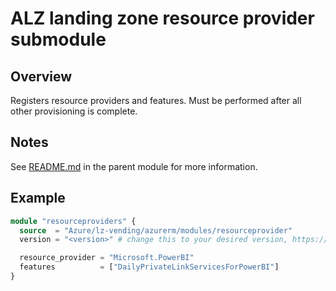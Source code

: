 # ALZ landing zone resource provider submodule

## Overview

Registers resource providers and features. Must be performed after all other provisioning is complete.

## Notes

See [README.md](https://github.com/Azure/terraform-azurerm-lz-vending#readme) in the parent module for more information.

## Example

```terraform
module "resourceproviders" {
  source  = "Azure/lz-vending/azurerm/modules/resourceprovider"
  version = "<version>" # change this to your desired version, https://www.terraform.io/language/expressions/version-constraints

  resource_provider = "Microsoft.PowerBI"
  features          = ["DailyPrivateLinkServicesForPowerBI"]
}
```
